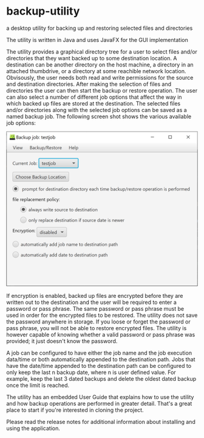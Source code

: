 # backup-utility
a desktop utility for backing up and restoring selected files and directories

The utility is written in Java and uses JavaFX for the GUI implementation

The utility provides a graphical directory tree for a user to select files and/or directories that they want backed up to some destination location. A destination can be another directory on the host machine, a directory in an attached thumbdrive, or a directory at some reachible network location. Obvisously, the user needs both read and write permissions for the source and destination directories. After making the selection of files and directories the user can then start the backup or restore operation.  The user can also select a number of different job options that affect the way in which backed up files are stored at the destination. The selected files and/or directories along with the selected job options can be saved as a named backup job. The following screen shot shows the various available job options:

![JobOption](/screenshots/Job.png)

If encryption is enabled, backed up files are encrypted before they are written out to the destination and the user will be required to enter a password or pass phrase.  The same password or pass phrase must be used in order for the encrypted files to be restored. The utility does not save the password anywhere in storage.  If you loose or forget the password or pass phrase, you will not be able to restore encrypted files. The utility is however capable of knowing whether a valid password or pass phrase was provided; it just doesn't know the password.

A job can be configured to have either the job name and the job execution data/time or both automatically appended to the destination path.  Jobs that have the date/time appended to the destination path can be configured to only keep the last n backup date, where n is user defined value.  For example, keep the last 3 dated backups and delete the oldest dated backup once the limit is reached.

The utility has an embedded User Guide that explains how to use the utility and how backup operations are performed in greater detail. That's a great place to start if you're interested in cloning the project.  

Please read the release notes for additional information about installing and using the application.
